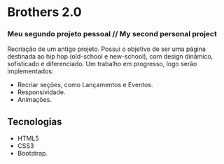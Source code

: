 # Brothers 2.0
### Meu segundo projeto pessoal // My second personal project

Recriação de um antigo projeto.
Possui o objetivo de ser uma página destinada ao hip hop (old-school e new-school), com design dinâmico, sofisticado e diferenciado.
Um trabalho em progresso, logo serão implementados:

- Recriar seções, como Lançamentos e Eventos.<br>
- Responsividade.<br>
- Animações.

## Tecnologias
- HTML5<br>
- CSS3<br>
- Bootstrap.

